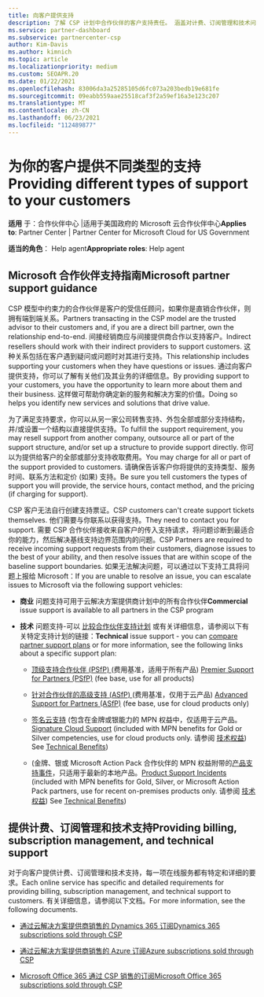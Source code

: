 ```yaml
---
title: 向客户提供支持
description: 了解 CSP 计划中合作伙伴的客户支持责任。 涵盖对计费、订阅管理和技术问题的支持。
ms.service: partner-dashboard
ms.subservice: partnercenter-csp
author: Kim-Davis
ms.author: kimnich
ms.topic: article
ms.localizationpriority: medium
ms.custom: SEOAPR.20
ms.date: 01/22/2021
ms.openlocfilehash: 83006da3a25285105d6fc073a203bedb19e681fe
ms.sourcegitcommit: 09eabb559aae25518caf3f2a59ef16a3e123c207
ms.translationtype: MT
ms.contentlocale: zh-CN
ms.lasthandoff: 06/23/2021
ms.locfileid: "112489877"
---
```

# <a name="providing-different-types-of-support-to-your-customers"></a><span data-ttu-id="2c24d-104">为你的客户提供不同类型的支持</span><span class="sxs-lookup"><span data-stu-id="2c24d-104">Providing different types of support to your customers</span></span>

<span data-ttu-id="2c24d-105">**适用** 于：合作伙伴中心 |适用于美国政府的 Microsoft 云合作伙伴中心</span><span class="sxs-lookup"><span data-stu-id="2c24d-105">**Applies to**: Partner Center | Partner Center for Microsoft Cloud for US Government</span></span>

<span data-ttu-id="2c24d-106">**适当的角色**： Help agent</span><span class="sxs-lookup"><span data-stu-id="2c24d-106">**Appropriate roles**: Help agent</span></span>

## <a name="microsoft-partner-support-guidance"></a><span data-ttu-id="2c24d-107">Microsoft 合作伙伴支持指南</span><span class="sxs-lookup"><span data-stu-id="2c24d-107">Microsoft partner support guidance</span></span>

<span data-ttu-id="2c24d-108">CSP 模型中约束力的合作伙伴是客户的受信任顾问，如果你是直销合作伙伴，则拥有端到端关系。</span><span class="sxs-lookup"><span data-stu-id="2c24d-108">Partners transacting in the CSP model are the trusted advisor to their customers and, if you are a direct bill partner, own the relationship end-to-end.</span></span> <span data-ttu-id="2c24d-109">间接经销商应与间接提供商合作以支持客户。</span><span class="sxs-lookup"><span data-stu-id="2c24d-109">Indirect resellers should work with their indirect providers to support customers.</span></span> <span data-ttu-id="2c24d-110">这种关系包括在客户遇到疑问或问题时对其进行支持。</span><span class="sxs-lookup"><span data-stu-id="2c24d-110">This relationship includes supporting your customers when they have questions or issues.</span></span> <span data-ttu-id="2c24d-111">通过向客户提供支持，你可以了解有关他们及其业务的详细信息。</span><span class="sxs-lookup"><span data-stu-id="2c24d-111">By providing support to your customers, you have the opportunity to learn more about them and their business.</span></span> <span data-ttu-id="2c24d-112">这样做可帮助你确定新的服务和解决方案的价值。</span><span class="sxs-lookup"><span data-stu-id="2c24d-112">Doing so helps you identify new services and solutions that drive value.</span></span>

<span data-ttu-id="2c24d-113">为了满足支持要求，你可以从另一家公司转售支持、外包全部或部分支持结构，并/或设置一个结构以直接提供支持。</span><span class="sxs-lookup"><span data-stu-id="2c24d-113">To fulfill the support requirement, you may resell support from another company, outsource all or part of the support structure, and/or set up a structure to provide support directly.</span></span> <span data-ttu-id="2c24d-114">你可以为提供给客户的全部或部分支持收取费用。</span><span class="sxs-lookup"><span data-stu-id="2c24d-114">You may charge for all or part of the support provided to customers.</span></span> <span data-ttu-id="2c24d-115">请确保告诉客户你将提供的支持类型、服务时间、联系方法和定价 (如果) 支持。</span><span class="sxs-lookup"><span data-stu-id="2c24d-115">Be sure you tell customers the types of support you will provide, the service hours, contact method, and the pricing (if charging for support).</span></span>

<span data-ttu-id="2c24d-116">CSP 客户无法自行创建支持票证。</span><span class="sxs-lookup"><span data-stu-id="2c24d-116">CSP customers can't create support tickets themselves.</span></span> <span data-ttu-id="2c24d-117">他们需要与你联系以获得支持。</span><span class="sxs-lookup"><span data-stu-id="2c24d-117">They need to contact you for support.</span></span> <span data-ttu-id="2c24d-118">需要 CSP 合作伙伴接收来自客户的传入支持请求，将问题诊断到最适合你的能力，然后解决基线支持边界范围内的问题。</span><span class="sxs-lookup"><span data-stu-id="2c24d-118">CSP Partners are required to receive incoming support requests from their customers, diagnose issues to the best of your ability, and then resolve issues that are within scope of the baseline support boundaries.</span></span> <span data-ttu-id="2c24d-119">如果无法解决问题，可以通过以下支持工具将问题上报给 Microsoft：</span><span class="sxs-lookup"><span data-stu-id="2c24d-119">If you are unable to resolve an issue, you can escalate issues to Microsoft via the following support vehicles:</span></span>

- <span data-ttu-id="2c24d-120">**商业** 问题支持可用于云解决方案提供商计划中的所有合作伙伴</span><span class="sxs-lookup"><span data-stu-id="2c24d-120">**Commercial** issue support is available to all partners in the CSP program</span></span>

- <span data-ttu-id="2c24d-121">**技术** 问题支持-可以 [比较合作伙伴支持计划](https://partner.microsoft.com/support/partnersupport) 或有关详细信息，请参阅以下有关特定支持计划的链接：</span><span class="sxs-lookup"><span data-stu-id="2c24d-121">**Technical** issue support - you can [compare partner support plans](https://partner.microsoft.com/support/partnersupport) or for more information, see the following links  about a specific support plan:</span></span>

  - <span data-ttu-id="2c24d-122">[顶级支持合作伙伴 (PSfP) ](https://partner.microsoft.com/support/microsoft-services-premier-support) (费用基准，适用于所有产品) </span><span class="sxs-lookup"><span data-stu-id="2c24d-122">[Premier Support for Partners (PSfP)](https://partner.microsoft.com/support/microsoft-services-premier-support) (fee base, use for all products)</span></span>

  - <span data-ttu-id="2c24d-123">[针对合作伙伴的高级支持 (ASfP) ](https://partner.microsoft.com/support/advanced-cloud-support) (费用基准，仅用于云产品) </span><span class="sxs-lookup"><span data-stu-id="2c24d-123">[Advanced Support for Partners (ASfP)](https://partner.microsoft.com/support/advanced-cloud-support) (fee base, use for cloud products only)</span></span>

  - <span data-ttu-id="2c24d-124">[签名云支持](manage-your-partner-network-benefits.md) (包含在金牌或银能力的 MPN 权益中，仅适用于云产品。</span><span class="sxs-lookup"><span data-stu-id="2c24d-124">[Signature Cloud Support](manage-your-partner-network-benefits.md) (included with MPN benefits for Gold or Silver competencies, use for cloud products only.</span></span> <span data-ttu-id="2c24d-125">请参阅 [技术权益](mpn-benefits-technical-support.md)) </span><span class="sxs-lookup"><span data-stu-id="2c24d-125">See [Technical Benefits](mpn-benefits-technical-support.md))</span></span>

  - <span data-ttu-id="2c24d-126"> (金牌、银或 Microsoft Action Pack 合作伙伴的 MPN 权益附带的[产品支持事件](manage-your-partner-network-benefits.md)，只适用于最新的本地产品。</span><span class="sxs-lookup"><span data-stu-id="2c24d-126">[Product Support Incidents](manage-your-partner-network-benefits.md) (included with MPN benefits for Gold, Silver, or Microsoft Action Pack partners, use for recent on-premises products only.</span></span> <span data-ttu-id="2c24d-127">请参阅 [技术权益](mpn-benefits-technical-support.md)) </span><span class="sxs-lookup"><span data-stu-id="2c24d-127">See [Technical Benefits](mpn-benefits-technical-support.md))</span></span>

## <a name="providing-billing-subscription-management-and-technical-support"></a><span data-ttu-id="2c24d-128">提供计费、订阅管理和技术支持</span><span class="sxs-lookup"><span data-stu-id="2c24d-128">Providing billing, subscription management, and technical support</span></span> 

<span data-ttu-id="2c24d-129">对于向客户提供计费、订阅管理和技术支持，每一项在线服务都有特定和详细的要求。</span><span class="sxs-lookup"><span data-stu-id="2c24d-129">Each online service has specific and detailed requirements for providing billing, subscription management, and technical support to customers.</span></span> <span data-ttu-id="2c24d-130">有关详细信息，请参阅以下文档。</span><span class="sxs-lookup"><span data-stu-id="2c24d-130">For more information, see the following documents.</span></span>

- [<span data-ttu-id="2c24d-131">通过云解决方案提供商销售的 Dynamics 365 订阅</span><span class="sxs-lookup"><span data-stu-id="2c24d-131">Dynamics 365 subscriptions sold through CSP</span></span>](https://www.microsoftpartnercommunity.com/t5/CSP/Microsoft-Partner-Support-Guidance/m-p/5262#M30)

- [<span data-ttu-id="2c24d-132">通过云解决方案提供商销售的 Azure 订阅</span><span class="sxs-lookup"><span data-stu-id="2c24d-132">Azure subscriptions sold through CSP</span></span>](https://www.microsoftpartnercommunity.com/t5/CSP/Microsoft-Partner-Support-Guidance/m-p/5263#M31)

- [<span data-ttu-id="2c24d-133">Microsoft Office 365 通过 CSP 销售的订阅</span><span class="sxs-lookup"><span data-stu-id="2c24d-133">Microsoft Office 365 subscriptions sold through CSP</span></span>](https://www.microsoftpartnercommunity.com/t5/CSP/Microsoft-Partner-Support-Guidance/m-p/5264#M32)
